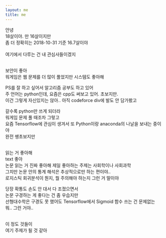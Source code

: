 ```yaml
---
layout: me
title: me
---
```


안녕 <br>
18살이야. 만 16살이지만 <br>
좀 더 정확히는  2018-10-31 기준 16.7살이야 <br><br>
여기에서 다루는 건 내 관심사들이겠지
<br><br>

보안이 좋아<br>
워게임은 웹 문제를 더 많이 풀었지만 시스템도 좋아해<br>

PS를 잘 하고 싶어서 알고리즘 공부도 하고 있어<br>
주 언어는 python인데, 요즘은 cpp도 써보고 있어. 초보지만.<br>
이건 그렇게 자신있지는 않아.. 아직 codeforce div에 발도 안 담가봤고<br>

갈수록 python만 쓰게 되더라<br> 워게임 문제 풀 때조차 그렇고 <br>
요즘 Tensorflow에 관심이 생겨서 또 Python이랑 anaconda의 나날을 보내는 중이야<br>
완전 쌩초보지만
<br><br>

읽는 거 좋아해<br>
text 좋아<br>
논문 읽는 거 진짜 좋아해 제일 좋아하는 주제는 사회학이나 사회과학<br>
그치만 논문 안의 통계 해석은 추상적으로만 하는 편이야.. <br>
로지스틱 회귀분석이 뭔지, 뭘 주의해야 하는지 그런 거 말이야<br>

당장 확통도 손도 안 대서 다 조졌으면서<br>
논문 구경하는 게 좋다는 건 좀 우습지만<br>
선형대수학은 구경도 못 했어도 Tensorflow에서 Sigmoid 함수 쓰는 건 문제없는<br>
뭐.. 그런 거야.. <br><br>

이 정도 것들이<br>
여기 주제가 될 것 같아
